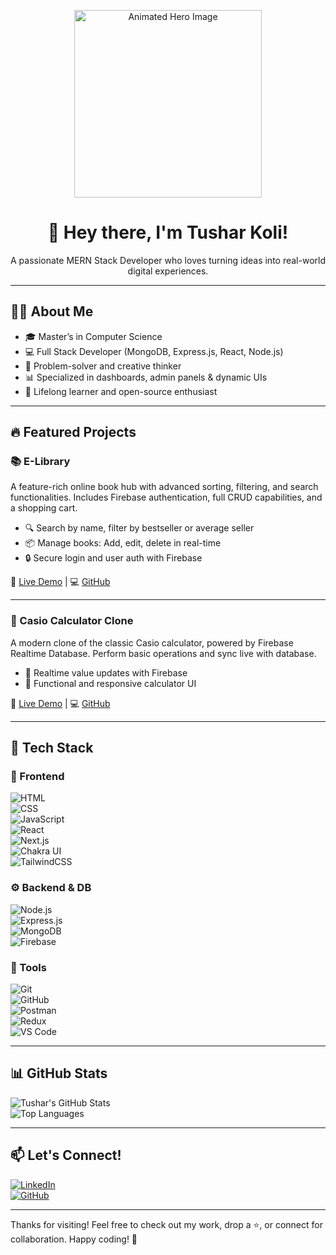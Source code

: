<p align="center">
  <img src="https://www.deviantart.com/download/741779389/dbnuzoh-d3101e51-598d-4520-a45b-bf0671ac6cd0.gif?token=eyJ0eXAiOiJKV1QiLCJhbGciOiJIUzI1NiJ9.eyJzdWIiOiJ1cm46YXBwOjdlMGQxODg5ODIyNjQzNzNhNWYwZDQxNWVhMGQyNmUwIiwiaXNzIjoidXJuOmFwcDo3ZTBkMTg4OTgyMjY0MzczYTVmMGQ0MTVlYTBkMjZlMCIsIm9iaiI6W1t7InBhdGgiOiJcL2ZcL2NlYWI2YjA1LTA2NmUtNGY2Yi04MmFiLWQ4ZDcxOGUyY2JiNVwvZGJudXpvaC1kMzEwMWU1MS01OThkLTQ1MjAtYTQ1Yi1iZjA2NzFhYzZjZDAuZ2lmIn1dXSwiYXVkIjpbInVybjpzZXJ2aWNlOmZpbGUuZG93bmxvYWQiXX0.36OH4K53oOmXVolTu0vGEkCBPCt7mzTiWt6yR0XYgC0" alt="Animated Hero Image" width="300" />
</p>


<h1 align="center">👋 Hey there, I'm Tushar Koli!</h1>

<p align="center">A passionate MERN Stack Developer who loves turning ideas into real-world digital experiences.</p>

---

## 👨‍💻 About Me

- 🎓 Master’s in Computer Science  
- 💻 Full Stack Developer (MongoDB, Express.js, React, Node.js)  
- 🧠 Problem-solver and creative thinker  
- 📊 Specialized in dashboards, admin panels & dynamic UIs  
- 🚀 Lifelong learner and open-source enthusiast  

---

## 🔥 Featured Projects

### 📚 E-Library

A feature-rich online book hub with advanced sorting, filtering, and search functionalities. Includes Firebase authentication, full CRUD capabilities, and a shopping cart.

- 🔍 Search by name, filter by bestseller or average seller
- 📦 Manage books: Add, edit, delete in real-time
- 🔒 Secure login and user auth with Firebase

🔗 [Live Demo](https://bespoke-semolina-f46a43.netlify.app/) | 💻 [GitHub](https://github.com/koli899/E-library-hub)

---

### 🧮 Casio Calculator Clone

A modern clone of the classic Casio calculator, powered by Firebase Realtime Database. Perform basic operations and sync live with database.

- 🔢 Realtime value updates with Firebase
- 🧮 Functional and responsive calculator UI

🔗 [Live Demo](https://casio-clone.netlify.app) | 💻 [GitHub](https://github.com/koli899/casio-clone)

---

## 🧰 Tech Stack

### 🎨 Frontend  
![HTML](https://img.shields.io/badge/HTML-E34F26?style=for-the-badge&logo=html5&logoColor=white)  
![CSS](https://img.shields.io/badge/CSS-1572B6?style=for-the-badge&logo=css3&logoColor=white)  
![JavaScript](https://img.shields.io/badge/JavaScript-F7DF1E?style=for-the-badge&logo=javascript&logoColor=black)  
![React](https://img.shields.io/badge/React-20232A?style=for-the-badge&logo=react&logoColor=61DAFB)  
![Next.js](https://img.shields.io/badge/Next.js-000000?style=for-the-badge&logo=nextdotjs&logoColor=white)  
![Chakra UI](https://img.shields.io/badge/Chakra_UI-319795?style=for-the-badge&logo=chakra-ui&logoColor=white)  
![TailwindCSS](https://img.shields.io/badge/Tailwind_CSS-38B2AC?style=for-the-badge&logo=tailwind-css&logoColor=white)

### ⚙️ Backend & DB  
![Node.js](https://img.shields.io/badge/Node.js-339933?style=for-the-badge&logo=nodedotjs&logoColor=white)  
![Express.js](https://img.shields.io/badge/Express.js-000000?style=for-the-badge&logo=express&logoColor=white)  
![MongoDB](https://img.shields.io/badge/MongoDB-4EA94B?style=for-the-badge&logo=mongodb&logoColor=white)  
![Firebase](https://img.shields.io/badge/Firebase-FFCA28?style=for-the-badge&logo=firebase&logoColor=black)

### 🧩 Tools  
![Git](https://img.shields.io/badge/Git-F05032?style=for-the-badge&logo=git&logoColor=white)  
![GitHub](https://img.shields.io/badge/GitHub-181717?style=for-the-badge&logo=github&logoColor=white)  
![Postman](https://img.shields.io/badge/Postman-FF6C37?style=for-the-badge&logo=postman&logoColor=white)  
![Redux](https://img.shields.io/badge/Redux-764ABC?style=for-the-badge&logo=redux&logoColor=white)  
![VS Code](https://img.shields.io/badge/VS_Code-007ACC?style=for-the-badge&logo=visual-studio-code&logoColor=white)

---

## 📊 GitHub Stats

![Tushar's GitHub Stats](https://github-readme-stats.vercel.app/api?username=koli899&show_icons=true&theme=radical)  
![Top Languages](https://github-readme-stats.vercel.app/api/top-langs/?username=koli899&layout=compact&theme=radical)

---

## 📫 Let's Connect!

[![LinkedIn](https://img.shields.io/badge/LinkedIn-0A66C2?style=for-the-badge&logo=linkedin&logoColor=white)](https://www.linkedin.com/in/tushar-koli/)  
[![GitHub](https://img.shields.io/badge/GitHub-000?style=for-the-badge&logo=github&logoColor=white)](https://github.com/koli899)

---

Thanks for visiting! Feel free to check out my work, drop a ⭐, or connect for collaboration. Happy coding! 🚀

